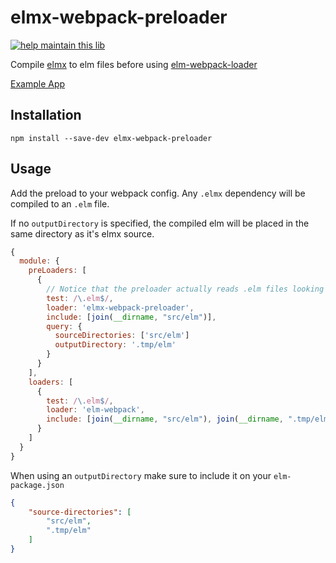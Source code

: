 # elmx-webpack-preloader
[![help maintain this lib](https://img.shields.io/badge/looking%20for%20maintainer-DM%20%40vborja-663399.svg)](https://twitter.com/vborja)


Compile [elmx](https://github.com/pzavolinsky/elmx) to elm files before using [elm-webpack-loader](https://github.com/rtfeldman/elm-webpack-loader)

[Example App](https://github.com/vic/elmx-webpack-boilerplate)

## Installation

```shell
npm install --save-dev elmx-webpack-preloader
```

## Usage

Add the preload to your webpack config.
Any `.elmx` dependency will be compiled to an `.elm` file.

If no `outputDirectory` is specified, the compiled elm will be placed
in the same directory as it's elmx source.

```javascript
{
  module: {
    preLoaders: [
      {
        // Notice that the preloader actually reads .elm files looking for dependencies to be compiled from elmx
        test: /\.elm$/,
        loader: 'elmx-webpack-preloader',
        include: [join(__dirname, "src/elm")],
        query: {
          sourceDirectories: ['src/elm']
          outputDirectory: '.tmp/elm'
        }
      }
    ],
    loaders: [
      {
        test: /\.elm$/,
        loader: 'elm-webpack',
        include: [join(__dirname, "src/elm"), join(__dirname, ".tmp/elm")]
      }
    ]
  }
}
```

When using an `outputDirectory` make sure to include it on your `elm-package.json`

```json
{
    "source-directories": [
        "src/elm",
        ".tmp/elm"
    ]
}
```
